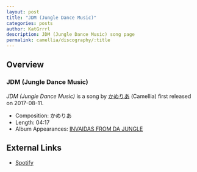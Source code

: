 ```yaml
---
layout: post
title: "JDM (Jungle Dance Music)"
categories: posts
author: KatGrrrl
description: JDM (Jungle Dance Music) song page
permalink: camellia/discography/:title
---
```


## Overview

### JDM (Jungle Dance Music)

*JDM (Jungle Dance Music)* is a song by [かめりあ](/camellia) (Camellia) first released on 2017-08-11.

* Composition: かめりあ
* Length: 04:17
* Album Appearances: [INVAIDAS FROM DA JUNGLE](/camellia/albums/INVAIDAS-FROM-DA-JUNGLE)

## External Links

* [Spotify](https://open.spotify.com/track/1xYknXa54mS4NlzIp36a6T?si=e10b6691e81c4e9e)
